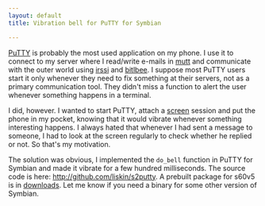 ```yaml
---
layout: default
title: Vibration bell for PuTTY for Symbian

---
```


[putty]: http://bd.kicks-ass.net/koodaus/putty/
[mutt]: http://www.mutt.org/
[irssi]: http://www.irssi.org/
[bitlbee]: http://www.bitlbee.org/
[screen]: http://www.gnu.org/software/screen/

[PuTTY][putty] is probably the most used application on my phone. I use it to
connect to my server where I read/write e-mails in [mutt][] and communicate
with the outer world using [irssi][] and [bitlbee][]. I suppose most PuTTY
users start it only whenever they need to fix something at their servers, not
as a primary communication tool. They didn't miss a function to alert the user
whenever something happens in a terminal.

I did, however. I wanted to start PuTTY, attach a [screen][] session and put
the phone in my pocket, knowing that it would vibrate whenever something
interesting happens. I always hated that whenever I had sent a message to
someone, I had to look at the screen regularly to check whether he replied or
not. So that's my motivation.

The solution was obvious, I implemented the `do_bell` function in PuTTY for
Symbian and made it vibrate for a few hundred milliseconds. The source code is
here: <http://github.com/liskin/s2putty>. A prebuilt package for s60v5 is in
[downloads][]. Let me know if you need a binary for some other version of
Symbian.

[downloads]: http://github.com/liskin/s2putty/downloads
